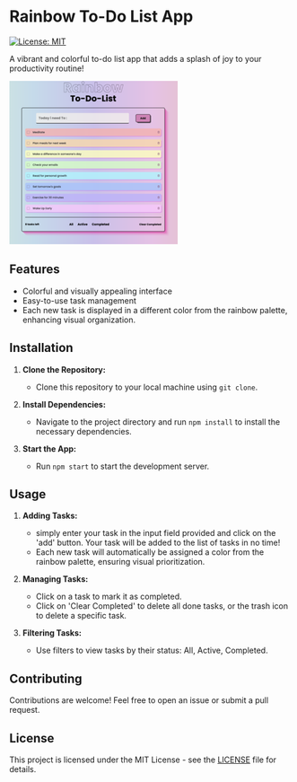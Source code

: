 # Rainbow To-Do List App

[![License: MIT](https://img.shields.io/badge/License-MIT-yellow.svg)](https://opensource.org/licenses/MIT)

A vibrant and colorful to-do list app that adds a splash of joy to your productivity routine!

![Example](/icons/rainbowapp.png)

## Features

- Colorful and visually appealing interface
- Easy-to-use task management
- Each new task is displayed in a different color from the rainbow palette, enhancing visual organization.

## Installation

1. **Clone the Repository:**
   - Clone this repository to your local machine using `git clone`.

2. **Install Dependencies:**
   - Navigate to the project directory and run `npm install` to install the necessary dependencies.

3. **Start the App:**
   - Run `npm start` to start the development server.

## Usage

1. **Adding Tasks:**
   - simply enter your task in the input field provided and click on the 'add' button. Your task will be added to the list of tasks in no time!
   - Each new task will automatically be assigned a color from the rainbow palette, ensuring visual prioritization.

2. **Managing Tasks:**
   - Click on a task to mark it as completed.
   - Click on 'Clear Completed' to delete all done tasks, or the trash icon to delete a specific task.

3. **Filtering Tasks:**
   - Use filters to view tasks by their status: All, Active, Completed.

## Contributing

Contributions are welcome! Feel free to open an issue or submit a pull request.

## License

This project is licensed under the MIT License - see the [LICENSE](LICENSE) file for details.

